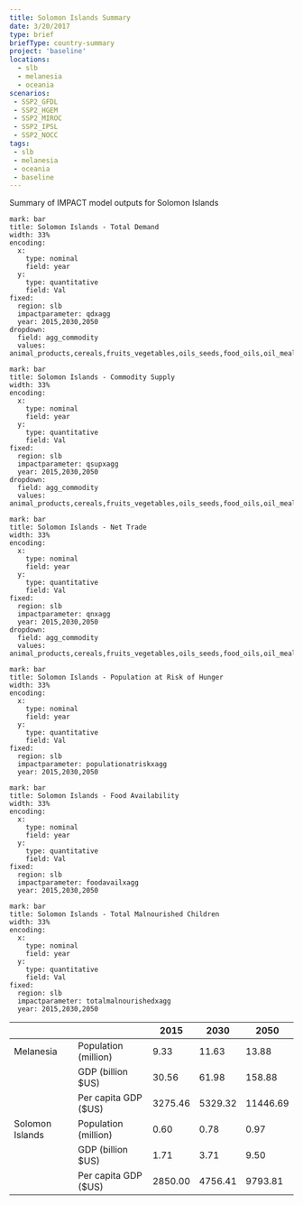 ```yaml
---
title: Solomon Islands Summary
date: 3/20/2017
type: brief
briefType: country-summary
project: 'baseline'
locations:
  - slb
  - melanesia
  - oceania
scenarios:
 - SSP2_GFDL
 - SSP2_HGEM
 - SSP2_MIROC
 - SSP2_IPSL
 - SSP2_NOCC
tags:
 - slb
 - melanesia
 - oceania
 - baseline
---
```

Summary of IMPACT model outputs for Solomon Islands

```chart
mark: bar
title: Solomon Islands - Total Demand
width: 33%
encoding:
  x:
    type: nominal
    field: year
  y:
    type: quantitative
    field: Val
fixed:
  region: slb
  impactparameter: qdxagg
  year: 2015,2030,2050
dropdown:
  field: agg_commodity
  values: animal_products,cereals,fruits_vegetables,oils_seeds,food_oils,oil_meals,other,pulses,roots_tubers,sugar
```

```chart
mark: bar
title: Solomon Islands - Commodity Supply
width: 33%
encoding:
  x:
    type: nominal
    field: year
  y:
    type: quantitative
    field: Val
fixed:
  region: slb
  impactparameter: qsupxagg
  year: 2015,2030,2050
dropdown:
  field: agg_commodity
  values: animal_products,cereals,fruits_vegetables,oils_seeds,food_oils,oil_meals,other,pulses,roots_tubers,sugar
```

```chart
mark: bar
title: Solomon Islands - Net Trade
width: 33%
encoding:
  x:
    type: nominal
    field: year
  y:
    type: quantitative
    field: Val
fixed:
  region: slb
  impactparameter: qnxagg
  year: 2015,2030,2050
dropdown:
  field: agg_commodity
  values: animal_products,cereals,fruits_vegetables,oils_seeds,food_oils,oil_meals,other,pulses,roots_tubers,sugar
```

```chart
mark: bar
title: Solomon Islands - Population at Risk of Hunger
width: 33%
encoding:
  x:
    type: nominal
    field: year
  y:
    type: quantitative
    field: Val
fixed:
  region: slb
  impactparameter: populationatriskxagg
  year: 2015,2030,2050
```

```chart
mark: bar
title: Solomon Islands - Food Availability
width: 33%
encoding:
  x:
    type: nominal
    field: year
  y:
    type: quantitative
    field: Val
fixed:
  region: slb
  impactparameter: foodavailxagg
  year: 2015,2030,2050
```

```chart
mark: bar
title: Solomon Islands - Total Malnourished Children
width: 33%
encoding:
  x:
    type: nominal
    field: year
  y:
    type: quantitative
    field: Val
fixed:
  region: slb
  impactparameter: totalmalnourishedxagg
  year: 2015,2030,2050
```

|   |   | 2015 | 2030 | 2050 |
|---|---|---|---|---|
| Melanesia | Population (million) | 9.33 | 11.63 | 13.88 |
|  | GDP (billion $US) | 30.56 | 61.98 | 158.88 |
|  | Per capita GDP ($US) | 3275.46 | 5329.32 | 11446.69 |
| Solomon Islands | Population (million) | 0.60 | 0.78 | 0.97 |
|  | GDP (billion $US) | 1.71 | 3.71 | 9.50 |
|  | Per capita GDP ($US) | 2850.00| 4756.41| 9793.81|